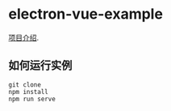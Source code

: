 # electron-vue-example

[项目介绍](https://juejin.im/post/5d0af5d2f265da1b614ffd72).

## 如何运行实例

```
git clone
npm install
npm run serve

```
